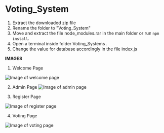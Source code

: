 # Voting_System

1. Extract the downloaded zip file
2. Rename the folder to "Voting_System"
3. Move and extract the file node_modules.rar in the main folder or run `npm install`.
4. Open a terminal inside folder Voting_Systems .
5. Change the value for database accordingly in the file index.js


 **IMAGES**

1. Welcome Page

![Image of welcome page](https://github.com/psjishnu/test2/blob/master/welcome.png)
  
2. Admin Page
![Image of admin page](https://github.com/psjishnu/test2/blob/master/admin.png)

3. Register Page

![Image of register page](https://github.com/psjishnu/test2/blob/master/register.png)

4. Voting Page

![Image of voting page](https://github.com/psjishnu/test2/blob/master/vote.png)
